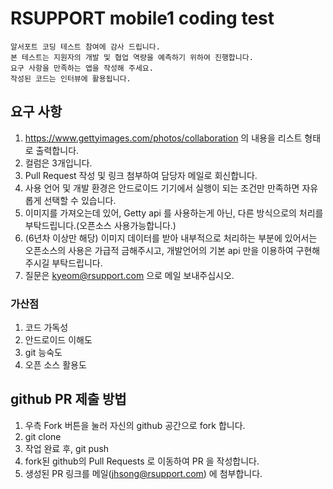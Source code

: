 # RSUPPORT mobile1 coding test

    알서포트 코딩 테스트 참여에 감사 드립니다.
    본 테스트는 지원자의 개발 및 협업 역량을 예측하기 위하여 진행합니다.
    요구 사항을 만족하는 앱을 작성해 주세요.
    작성된 코드는 인터뷰에 활용됩니다.

## 요구 사항
1. https://www.gettyimages.com/photos/collaboration 의 내용을 리스트 형태로 출력합니다.
2. 컬럼은 3개입니다.
3. Pull Request 작성 및 링크 첨부하여 담당자 메일로 회신합니다.
4. 사용 언어 및 개발 환경은 안드로이드 기기에서 실행이 되는 조건만 만족하면 자유롭게 선택할 수 있습니다.
5. 이미지를 가져오는데 있어, Getty api 를 사용하는게 아닌, 다른 방식으로의 처리를 부탁드립니다.(오픈소스 사용가능합니다.)
6. (6년차 이상만 해당) 이미지 데이터를 받아 내부적으로 처리하는 부분에 있어서는 오픈소스의 사용은 가급적 금해주시고, 개발언어의 기본 api 만을 이용하여 구현해주시길 부탁드립니다.
7. 질문은 kyeom@rsupport.com 으로 메일 보내주십시오.

### 가산점 
1. 코드 가독성
2. 안드로이드 이해도
3. git 능숙도
4. 오픈 소스 활용도

## github PR 제출 방법
1. 우측 Fork 버튼을 눌러 자신의 github 공간으로 fork 합니다.
2. git clone
3. 작업 완료 후, git push
4. fork된 github의 Pull Requests 로 이동하여 PR 을 작성합니다.
5. 생성된 PR 링크를 메일(jhsong@rsupport.com) 에 첨부합니다.
